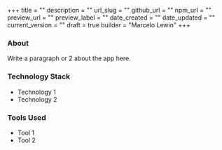 +++
title = ""
description = ""
url_slug = ""
github_url = ""
npm_url = ""
preview_url = ""
preview_label = ""
date_created = ""
date_updated = ""
current_version = ""
draft = true
builder = "Marcelo Lewin"
+++

### About

Write a paragraph or 2 about the app here.

### Technology Stack
- Technology 1
- Technology 2

### Tools Used
- Tool 1
- Tool 2